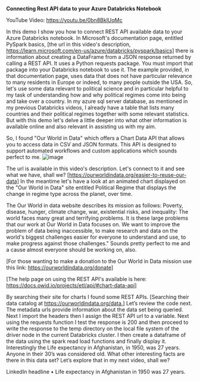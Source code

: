 **Connecting Rest API data to your Azure Databricks Notebook**

YouTube Video: https://youtu.be/0bn8BklUqMc

In this demo I show you how to connect REST API available data to your Azure Databricks notebook. 
In Microsoft's documentation page, entitled PySpark basics, 
[the url in this video's description,
https://learn.microsoft.com/en-us/azure/databricks/pyspark/basics]
there is information about creating a DataFrame from a JSON response returned by calling a REST API. It uses a Python requests package. You must import that package into your Databricks notebook to use it. 
The example provided, in that documentation page, uses data that does not have particular relevance to many residents in Europe or indeed, to many people outside the USA. So, let's use some data relevant to political science and in particular helpful to my task of understanding how and why political regimes come into being and take over a country. In my azure sql server database, as mentioned in my previous Databricks videos, I already have a table that lists many countries and their political regimes together with some relevant statistics. But with this demo let's delve a little deeper into what other information is available online and also relevant in assisting us with my aim. 

So, I found "Our World in Data" which offers a Chart Data API that allows you to access data in CSV and JSON formats. This API is designed to support automated workflows and custom applications which sounds perfect to me.
![image](https://github.com/user-attachments/assets/32e6cf14-8d53-43e1-ae92-ede0be50e869)

The url is available in this video's description. Let's connect to it and see what we have, shall we?
[https://ourworldindata.org/easier-to-reuse-our-data]
In the meantime let's have a look at an animated chart displayed on the "Our World in Data" site entitled Political Regime that displays the change in regime type across the planet, over time.

 
The Our World in data website describes its mission as follows:
Poverty, disease, hunger, climate change, war, existential risks, and inequality: The world faces many great and terrifying problems. It is these large problems that our work at Our World in Data focuses on. We want to improve the problem of data being inaccessible, to make research and data on the world's biggest challenges easier for everyone to understand and use, to make progress against those challenges." Sounds pretty perfect to me and a cause almost everyone should be working on, also. 

[For those wanting to make a donation to the Our World in Data mission use this link: https://ourworldindata.org/donate]

[The help page on using the REST API's available is here: https://docs.owid.io/projects/etl/api/#chart-data-api]

By searching their site for charts I found some REST APIs.
[Searching their data catalog at https://ourworldindata.org/data.]
Let’s review the code next.
The metadata urls provide information about the data set being queried.
Next I import the  headers then  I assign the REST API url to a variable. 
Next using the requests function I test the response is 200 and then proceed to write the response to the temp directory on the local file system of the driver node in the current Databricks cluster.
I then create a dataframe of the data using the spark read load functions and finally display it.
Interestingly the Life expectancy in Afghanistan, in 1950, was 27 years. Anyone in their 30’s was considered old. What other interesting facts are there in this data set? Let’s explore that in my next video, shall we? 


LinkedIn headline
•	Life expectancy in Afghanistan in 1950 was 27 years.
